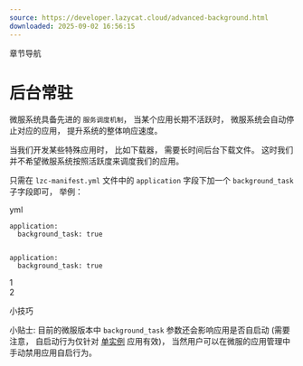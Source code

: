 ```yaml
---
source: https://developer.lazycat.cloud/advanced-background.html
downloaded: 2025-09-02 16:56:15
---
```


章节导航

# 后台常驻 ​

微服系统具备先进的 `服务调度机制`， 当某个应用长期不活跃时， 微服系统会自动停止对应的应用， 提升系统的整体响应速度。

当我们开发某些特殊应用时， 比如下载器， 需要长时间后台下载文件。 这时我们并不希望微服系统按照活跃度来调度我们的应用。

只需在 `lzc-manifest.yml` 文件中的 `application` 字段下加一个 `background_task` 子字段即可， 举例：

yml
    
    
    application:
      background_task: true
    
    
    application:
      background_task: true

1  
2  


小技巧

小贴士: 目前的微服版本中 `background_task` 参数还会影响应用是否自启动 (需要注意， 自启动行为仅针对 [单实例](<./advanced-multi-instance.html>) 应用有效)， 当然用户可以在微服的应用管理中手动禁用应用自启行为。
